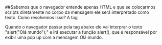 ##Sabemos que o navegador entende apenas HTML e que se colocarmos scripts diretamente no corpo da mensagem ele será interpretado como texto. Como resolvemos isso?
A tag <script> é responsável por nos ajudar a resolver este problema. Tudo que declaramos dentro da tag <script> é interpretado como Javascript quando o navegador passar por ali.
No caso abaixo:

<script>
alert("Olá mundo");
</script>
Quando o navegador passar pela tag abaixo ele vai interprar o texto "alert("Olá mundo");" e irá executar a função alert(), que é responsável por exibir uma pop up com a mensagem Olá mundo.